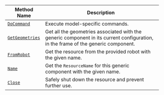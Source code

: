 <!-- prettier-ignore -->
| Method Name | Description |
| ----------- | ----------- |
| [`DoCommand`](/components/generic/#docommand) | Execute model-specific commands. |
| [`GetGeometries`](/components/generic/#getgeometries) | Get all the geometries associated with the generic component in its current configuration, in the frame of the generic component. |
| [`FromRobot`](/components/generic/#fromrobot) | Get the resource from the provided robot with the given name. |
| [`Name`](/components/generic/#name) | Get the `ResourceName` for this generic component with the given name. |
| [`Close`](/components/generic/#close) | Safely shut down the resource and prevent further use. |
